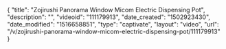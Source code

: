 {
    "title": "Zojirushi Panorama Window Micom Electric Dispensing Pot",
    "description": "",
    "videoid": "111179913",
    "date_created": "1502923430",
    "date_modified": "1516658851",
    "type": "captivate",
    "layout": "video",
    "url": "\/v\/zojirushi-panorama-window-micom-electric-dispensing-pot\/111179913"
}